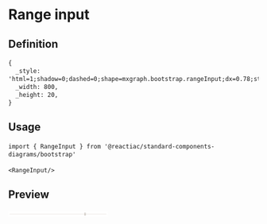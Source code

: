 # Range input

## Definition

```
{
  _style: 'html=1;shadow=0;dashed=0;shape=mxgraph.bootstrap.rangeInput;dx=0.78;strokeColor=#9D968E;fillColor=#E3DDD8;fontColor=#777777;whiteSpace=wrap;align=left;verticalAlign=bottom;fontStyle=0;fontSize=14;labelPosition=center;verticalLabelPosition=top;gradientColor=#F4F2EF;gradientDirection=north;rangeStyle=rect;handleStyle=rect;',
  _width: 800,
  _height: 20,
}
```

## Usage

```
import { RangeInput } from '@reactiac/standard-components-diagrams/bootstrap'

<RangeInput/>
```

## Preview

<img src="./range-input.png" width="200"/>
